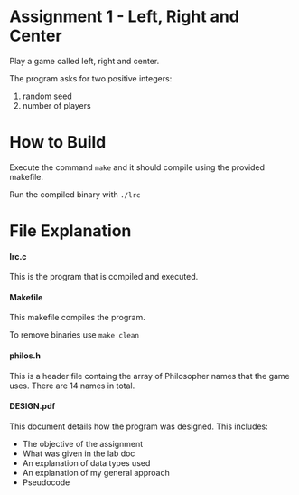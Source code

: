 # Assignment 1 - Left, Right and Center

Play a game called left, right and center.

The program asks for two positive integers:

1. random seed
2. number of players

# How to Build

Execute the command `make` and it should compile using the provided makefile.

Run the compiled binary with `./lrc`

# File Explanation

#### lrc.c

This is the program that is compiled and executed.

#### Makefile

This makefile compiles the program.

To remove binaries use `make clean`

#### philos.h

This is a header file containg the array of Philosopher names that the game uses. There are 14 names in total.

#### DESIGN.pdf

This document details how the program was designed. This includes:

* The objective of the assignment
* What was given in the lab doc
* An explanation of data types used
* An explanation of my general approach
* Pseudocode
